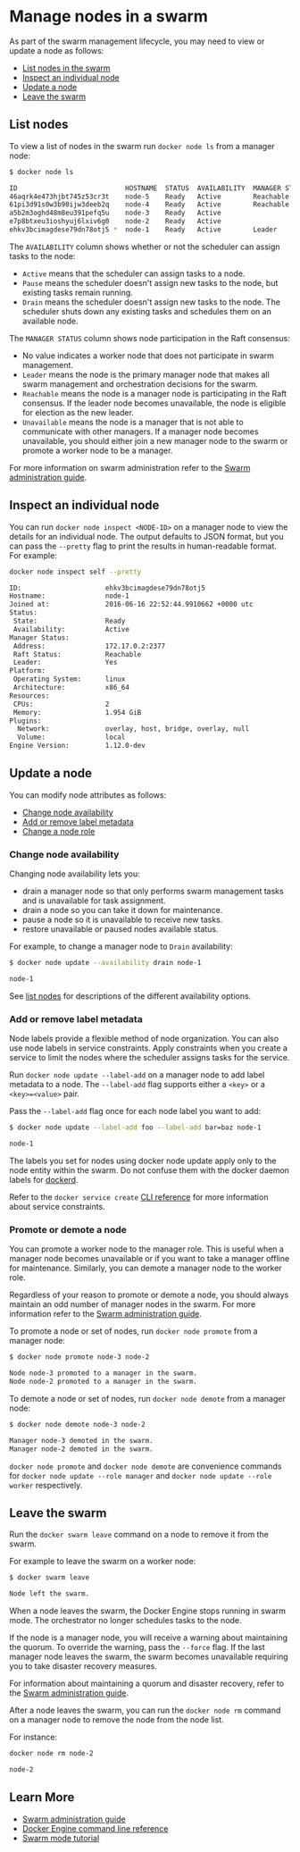 <!--[metadata]>
+++
title = "Manage nodes in a swarm"
description = "Manage existing nodes in a swarm"
keywords = ["guide, swarm mode, node"]
[menu.main]
identifier="manage-nodes-guide"
parent="engine_swarm"
weight=14
+++
<![end-metadata]-->

# Manage nodes in a swarm

As part of the swarm management lifecycle, you may need to view or update a node as follows:

* [List nodes in the swarm](#list-nodes)
* [Inspect an individual node](#inspect-an-individual-node)
* [Update a node](#update-a-node)
* [Leave the swarm](#leave-the-swarm)

## List nodes

To view a list of nodes in the swarm run `docker node ls` from a manager node:

```bash
$ docker node ls

ID                           HOSTNAME  STATUS  AVAILABILITY  MANAGER STATUS
46aqrk4e473hjbt745z53cr3t    node-5    Ready   Active        Reachable
61pi3d91s0w3b90ijw3deeb2q    node-4    Ready   Active        Reachable
a5b2m3oghd48m8eu391pefq5u    node-3    Ready   Active
e7p8btxeu3ioshyuj6lxiv6g0    node-2    Ready   Active
ehkv3bcimagdese79dn78otj5 *  node-1    Ready   Active        Leader
```

The `AVAILABILITY` column shows whether or not the scheduler can assign tasks to
the node:

* `Active` means that the scheduler can assign tasks to a node.
* `Pause` means the scheduler doesn't assign new tasks to the node, but existing
tasks remain running.
* `Drain` means the scheduler doesn't assign new tasks to the node. The
scheduler shuts down any existing tasks and schedules them on an available
node.

The `MANAGER STATUS` column shows node participation in the Raft consensus:

* No value indicates a worker node that does not participate in swarm
management.
* `Leader` means the node is the primary manager node that makes all swarm
management and orchestration decisions for the swarm.
* `Reachable` means the node is a manager node is participating in the Raft
consensus. If the leader node becomes unavailable, the node is eligible for
election as the new leader.
* `Unavailable` means the node is a manager that is not able to communicate with
other managers. If a manager node becomes unavailable, you should either join a
new manager node to the swarm or promote a worker node to be a
manager.

For more information on swarm administration refer to the [Swarm administration guide](admin_guide.md).

## Inspect an individual node

You can run `docker node inspect <NODE-ID>` on a manager node to view the
details for an individual node. The output defaults to JSON format, but you can
pass the `--pretty` flag to print the results in human-readable format. For example:

```bash
docker node inspect self --pretty

ID:                     ehkv3bcimagdese79dn78otj5
Hostname:               node-1
Joined at:              2016-06-16 22:52:44.9910662 +0000 utc
Status:
 State:                 Ready
 Availability:          Active
Manager Status:
 Address:               172.17.0.2:2377
 Raft Status:           Reachable
 Leader:                Yes
Platform:
 Operating System:      linux
 Architecture:          x86_64
Resources:
 CPUs:                  2
 Memory:                1.954 GiB
Plugins:
  Network:              overlay, host, bridge, overlay, null
  Volume:               local
Engine Version:         1.12.0-dev
```

## Update a node

You can modify node attributes as follows:

* [Change node availability](#change-node-availability)
* [Add or remove label metadata](#add-or-remove-label-metadata)
* [Change a node role](#promote-or-demote-a-node)

### Change node availability

Changing node availability lets you:

* drain a manager node so that only performs swarm management tasks and is
unavailable for task assignment.
* drain a node so you can take it down for maintenance.
* pause a node so it is unavailable to receive new tasks.
* restore unavailable or paused nodes available status.

For example, to change a manager node to `Drain` availability:

```bash
$ docker node update --availability drain node-1

node-1
```

See [list nodes](#list-nodes) for descriptions of the different availability
options.

### Add or remove label metadata

Node labels provide a flexible method of node organization. You can also use
node labels in service constraints. Apply constraints when you create a service
to limit the nodes where the scheduler assigns tasks for the service.

Run `docker node update --label-add` on a manager node to add label metadata to
a node. The `--label-add` flag supports either a `<key>` or a `<key>=<value>`
pair.

Pass the `--label-add` flag once for each node label you want to add:

```bash
$ docker node update --label-add foo --label-add bar=baz node-1

node-1
```

The labels you set for nodes using docker node update apply only to the node
entity within the swarm. Do not confuse them with the docker daemon labels for
[dockerd](../userguide/labels-custom-metadata.md#daemon-labels).

Refer to the `docker service create` [CLI reference](../reference/commandline/service_create.md)
for more information about service constraints.

### Promote or demote a node

You can promote a worker node to the manager role. This is useful when a
manager node becomes unavailable or if you want to take a manager offline for
maintenance. Similarly, you can demote a manager node to the worker role.

Regardless of your reason to promote or demote a node, you should always
maintain an odd number of manager nodes in the swarm. For more information refer
to the [Swarm administration guide](admin_guide.md).

To promote a node or set of nodes, run `docker node promote` from a manager
node:

```bash
$ docker node promote node-3 node-2

Node node-3 promoted to a manager in the swarm.
Node node-2 promoted to a manager in the swarm.
```

To demote a node or set of nodes, run `docker node demote` from a manager node:

```bash
$ docker node demote node-3 node-2

Manager node-3 demoted in the swarm.
Manager node-2 demoted in the swarm.
```

`docker node promote` and `docker node demote` are convenience commands for
`docker node update --role manager` and `docker node update --role worker`
respectively.


## Leave the swarm

Run the `docker swarm leave` command on a node to remove it from the swarm.

For example to leave the swarm on a worker node:

```bash
$ docker swarm leave

Node left the swarm.
```

When a node leaves the swarm, the Docker Engine stops running in swarm
mode. The orchestrator no longer schedules tasks to the node.

If the node is a manager node, you will receive a warning about maintaining the
quorum. To override the warning, pass the `--force` flag. If the last manager
node leaves the swarm, the swarm becomes unavailable requiring you to take
disaster recovery measures.

For information about maintaining a quorum and disaster recovery, refer to the
[Swarm administration guide](admin_guide.md).

After a node leaves the swarm, you can run the `docker node rm` command on a
manager node to remove the node from the node list.

For instance:

```bash
docker node rm node-2

node-2
```

## Learn More

* [Swarm administration guide](admin_guide.md)
* [Docker Engine command line reference](../reference/commandline/index.md)
* [Swarm mode tutorial](swarm-tutorial/index.md)
